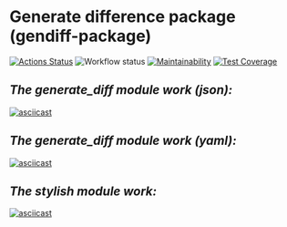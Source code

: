 # Generate difference package (gendiff-package)

[![Actions Status](https://github.com/Dmitriy-Parfimovich/python-project-lvl2/workflows/hexlet-check/badge.svg)](https://github.com/Dmitriy-Parfimovich/python-project-lvl2/actions)
![Workflow status](https://github.com/Dmitriy-Parfimovich/python-project-lvl2/actions/workflows/gendiff-check.yml/badge.svg)
[![Maintainability](https://api.codeclimate.com/v1/badges/d928ec050edd7bcaf754/maintainability)](https://codeclimate.com/github/Dmitriy-Parfimovich/python-project-lvl2/maintainability)
[![Test Coverage](https://api.codeclimate.com/v1/badges/d928ec050edd7bcaf754/test_coverage)](https://codeclimate.com/github/Dmitriy-Parfimovich/python-project-lvl2/test_coverage)

## _The generate_diff module work (json):_
[![asciicast](https://asciinema.org/a/nO4uGqeFTexRbQfpKkLBTSdbQ.svg)](https://asciinema.org/a/nO4uGqeFTexRbQfpKkLBTSdbQ)

## _The generate_diff module work (yaml):_
[![asciicast](https://asciinema.org/a/BdYmPM61c4Q7L26pPeQmIHgpd.svg)](https://asciinema.org/a/BdYmPM61c4Q7L26pPeQmIHgpd)

## _The stylish module work:_
[![asciicast](https://asciinema.org/a/T1O2FXWIOKY2ahrelkZ0jREvk.svg)](https://asciinema.org/a/T1O2FXWIOKY2ahrelkZ0jREvk)